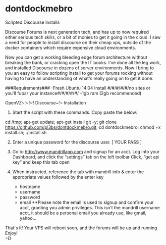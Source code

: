 # dontdockmebro
Scripted Discourse Installs 

Discourse Forums is next generation tech, and has up to now required either serious tech skills, or a bit of monies to get it going in the cloud. I saw a need for people to install discourse on their cheap vps, outside of the docker containers which require expensive cloud environments. 

Now you can get a working bleeding edge forum architecture without breaking the bank, or cracking open the IT books. I've done all the leg work, and installed Discourse in dozens of server environments. Now I bring to you an easy to follow scripting install to get your forums rocking without having to have an understanding of what's really going on to get it done. 

###Requirements###
-Fresh Ubuntu 14.04 Install                 #/#/#/#/#/no sites or you'll fubar your instance#/#/#/#/#/
-1gb ram (2gb recommended)

OpenVZ~!~!~!
Discourse~!~
Installation
  
1. Start the script with these commands. Copy paste the below:

cd /tmp; apt-get update; apt-get install git -y; git clone https://github.com/pl3bs/dontdockmebro.git; cd dontdockmebro; chmod +x install.sh; ./install.sh

2. Enter a unique password for the discourse user.
	[ YOUR PASS ]

3. Go to http://www.mandrillapp.com and signup for an acct.
 	Log into your Dashboard, and click the “settings” tab on the left toolbar
	Click, “get api key” and keep this tab open

4. When instructed, reference the tab with mandrill info & enter the appropriate values followed by the enter key
	- hostname
	- username
	- password
	- email
**Please note the email is used to signup and confirm your acct, granting you admin privileges. This isn't the mandrill username acct, it should be a personal email you already use, like gmail, yahoo...
	
That's it! Your VPS will reboot soon, and the forums will be up and running 
	Enjoy!  
=D
